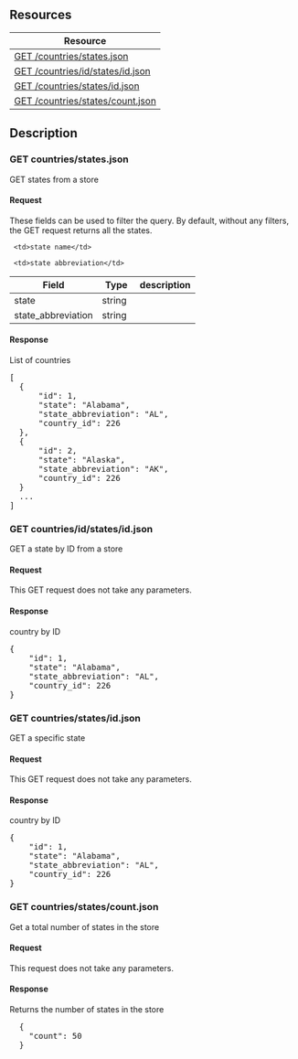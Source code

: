 ## Resources

<table class="table table-bordered ">
  <thead>
   <tr>
     <th>Resource</th>
   </tr>
 </thead>
 <tbody>
   <tr>
     <td><a href="#get-countriestatesjson">GET  /countries/states.json</a></td>
     
   </tr>

   <tr>
     <td><a href="#get-countrieidstatesidjson">GET /countries/id/states/id.json</a></td>
     
   </tr>
   <tr>
     <td><a href="#get-countriestatesidjson">GET /countries/states/id.json</a></td>
     
   </tr>
   <tr>
     <td><a href="#get-countriestatescountjson">GET /countries/states/count.json</a></td>
     
   </tr>
   
 </tbody>
</table>
   
## Description

### GET countries/states.json
GET states from a store

#### Request
These fields can be used to filter the query. By default, without any filters, the GET request returns all the states.

<table class="table table-bordered ">
  <thead>
   <tr>
     <th style="width: 100px;">Field</th>
     <th style="width: 50px;">Type</th>
     <th>description</th>
   </tr>
  </thead>
  <tbody>
   <tr>
     <td>state</td>
     <td>string</td>
     
     <td>state name</td>
   </tr>
   <tr>
     <td>state_abbreviation</td>
     <td>string</td>
     
     <td>state abbreviation</td>
   </tr>

   
   
  </tbody>
</table>

#### Response
List of countries
<pre>
[
  {
      "id": 1,
      "state": "Alabama",
      "state_abbreviation": "AL",
      "country_id": 226
  },
  {
      "id": 2,
      "state": "Alaska",
      "state_abbreviation": "AK",
      "country_id": 226
  }
  ...
]
</pre>

### GET countries/id/states/id.json
GET a state by ID from a store

#### Request
This GET request does not take any parameters.

#### Response
country by ID
<pre>
{
    "id": 1,
    "state": "Alabama",
    "state_abbreviation": "AL",
    "country_id": 226
}
</pre> 

### GET countries/states/id.json
GET a specific state

#### Request
This GET request does not take any parameters.

#### Response
country by ID
<pre>
{
    "id": 1,
    "state": "Alabama",
    "state_abbreviation": "AL",
    "country_id": 226
}
</pre>    


### GET countries/states/count.json
Get a total number of states in the store

#### Request
This request does not take any parameters.

#### Response
Returns the number of states in the store 
<pre>
  {
    "count": 50
  }
</pre>
